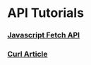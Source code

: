 # API Tutorials

### [Javascript Fetch API](/javascript-fetch-api)

### [Curl Article](/curl-article)

